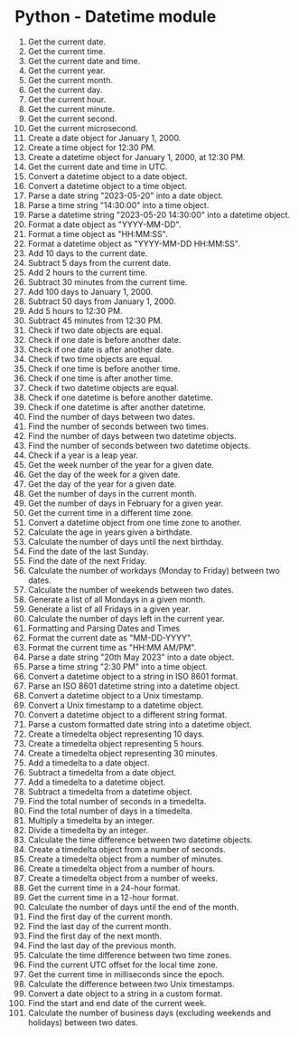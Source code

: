 # Python - Datetime module

1. Get the current date.
2. Get the current time.
3. Get the current date and time.
4. Get the current year.
5. Get the current month.
6. Get the current day.
7. Get the current hour.
8. Get the current minute.
9. Get the current second.
10. Get the current microsecond.
11. Create a date object for January 1, 2000.
12. Create a time object for 12:30 PM.
13. Create a datetime object for January 1, 2000, at 12:30 PM.
14. Get the current date and time in UTC.
15. Convert a datetime object to a date object.
16. Convert a datetime object to a time object.
17. Parse a date string "2023-05-20" into a date object.
18. Parse a time string "14:30:00" into a time object.
19. Parse a datetime string "2023-05-20 14:30:00" into a datetime object.
20. Format a date object as "YYYY-MM-DD".
21. Format a time object as "HH:MM:SS".
22. Format a datetime object as "YYYY-MM-DD HH:MM:SS".
23. Add 10 days to the current date.
24. Subtract 5 days from the current date.
25. Add 2 hours to the current time.
26. Subtract 30 minutes from the current time.
27. Add 100 days to January 1, 2000.
28. Subtract 50 days from January 1, 2000.
29. Add 5 hours to 12:30 PM.
30. Subtract 45 minutes from 12:30 PM.
31. Check if two date objects are equal.
32. Check if one date is before another date.
33. Check if one date is after another date.
34. Check if two time objects are equal.
35. Check if one time is before another time.
36. Check if one time is after another time.
37. Check if two datetime objects are equal.
38. Check if one datetime is before another datetime.
39. Check if one datetime is after another datetime.
40. Find the number of days between two dates.
41. Find the number of seconds between two times.
42. Find the number of days between two datetime objects.
43. Find the number of seconds between two datetime objects.
44. Check if a year is a leap year.
45. Get the week number of the year for a given date.
46. Get the day of the week for a given date.
47. Get the day of the year for a given date.
48. Get the number of days in the current month.
49. Get the number of days in February for a given year.
50. Get the current time in a different time zone.
51. Convert a datetime object from one time zone to another.
52. Calculate the age in years given a birthdate.
53. Calculate the number of days until the next birthday.
54. Find the date of the last Sunday.
55. Find the date of the next Friday.
56. Calculate the number of workdays (Monday to Friday) between two dates.
57. Calculate the number of weekends between two dates.
58. Generate a list of all Mondays in a given month.
59. Generate a list of all Fridays in a given year.
60. Calculate the number of days left in the current year.
61. Formatting and Parsing Dates and Times
62. Format the current date as "MM-DD-YYYY".
63. Format the current time as "HH:MM AM/PM".
64. Parse a date string "20th May 2023" into a date object.
65. Parse a time string "2:30 PM" into a time object.
66. Convert a datetime object to a string in ISO 8601 format.
67. Parse an ISO 8601 datetime string into a datetime object.
68. Convert a datetime object to a Unix timestamp.
69. Convert a Unix timestamp to a datetime object.
70. Convert a datetime object to a different string format.
71. Parse a custom formatted date string into a datetime object.
72. Create a timedelta object representing 10 days.
73. Create a timedelta object representing 5 hours.
74. Create a timedelta object representing 30 minutes.
75. Add a timedelta to a date object.
76. Subtract a timedelta from a date object.
77. Add a timedelta to a datetime object.
78. Subtract a timedelta from a datetime object.
79. Find the total number of seconds in a timedelta.
80. Find the total number of days in a timedelta.
81. Multiply a timedelta by an integer.
82. Divide a timedelta by an integer.
83. Calculate the time difference between two datetime objects.
84. Create a timedelta object from a number of seconds.
85. Create a timedelta object from a number of minutes.
86. Create a timedelta object from a number of hours.
87. Create a timedelta object from a number of weeks.
88. Get the current time in a 24-hour format.
89. Get the current time in a 12-hour format.
90. Calculate the number of days until the end of the month.
91. Find the first day of the current month.
92. Find the last day of the current month.
93. Find the first day of the next month.
94. Find the last day of the previous month.
95. Calculate the time difference between two time zones.
96. Find the current UTC offset for the local time zone.
97. Get the current time in milliseconds since the epoch.
98. Calculate the difference between two Unix timestamps.
99. Convert a date object to a string in a custom format.
100. Find the start and end date of the current week.
101. Calculate the number of business days (excluding weekends and holidays) between two dates.
